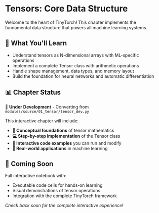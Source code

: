 # Tensors: Core Data Structure

Welcome to the heart of TinyTorch! This chapter implements the fundamental data structure that powers all machine learning systems.

## 🎯 What You'll Learn
- Understand tensors as N-dimensional arrays with ML-specific operations
- Implement a complete Tensor class with arithmetic operations
- Handle shape management, data types, and memory layout
- Build the foundation for neural networks and automatic differentiation

## 📊 Chapter Status
🚧 **Under Development** - Converting from `modules/source/01_tensor/tensor_dev.py`

This interactive chapter will include:
- **📖 Conceptual foundations** of tensor mathematics
- **💻 Step-by-step implementation** of the Tensor class
- **🧪 Interactive code examples** you can run and modify
- **🎯 Real-world applications** in machine learning

## 🚀 Coming Soon
Full interactive notebook with:
- Executable code cells for hands-on learning
- Visual demonstrations of tensor operations
- Integration with the complete TinyTorch framework

*Check back soon for the complete interactive experience!*
